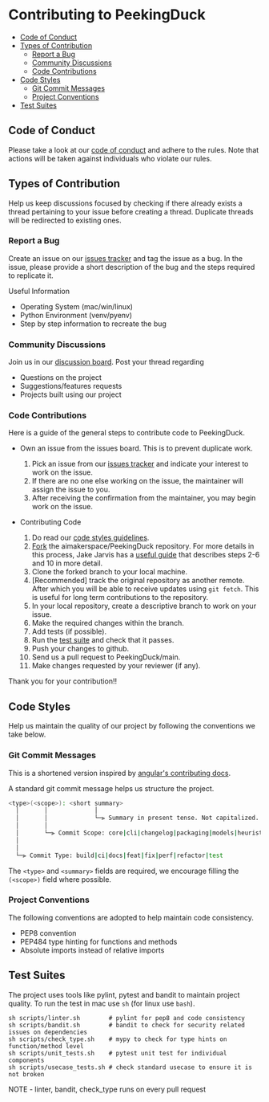 # Contributing to PeekingDuck

- [Code of Conduct](#code-of-conduct)
- [Types of Contribution](#types-of-contribution)
  - [Report a Bug](#report-a-bug)
  - [Community Discussions](#community-discussions)
  - [Code Contributions](#code-contributions)
- [Code Styles](#code-styles)
  - [Git Commit Messages](#git-commit-messages)
  - [Project Conventions](#project-conventions)
- [Test Suites](#test-suites)

## Code of Conduct

Please take a look at our [code of conduct](CODE_OF_CONDUCT.md) and adhere to the rules. Note that actions will be taken against individuals who violate our rules.

## Types of Contribution

Help us keep discussions focused by checking if there already exists a thread pertaining to your issue before creating a thread. Duplicate threads will be redirected to existing ones.

### Report a Bug

Create an issue on our [issues tracker](https://github.com/aimakerspace/PeekingDuck/issues) and tag the issue as a bug. In the issue, please provide a short description of the bug and the steps required to replicate it.

Useful Information 
- Operating System   (mac/win/linux)
- Python Environment (venv/pyenv)
- Step by step information to recreate the bug

### Community Discussions

Join us in our [discussion board](https://github.com/aimakerspace/PeekingDuck/discussions). Post your thread regarding

- Questions on the project
- Suggestions/features requests
- Projects built using our project

### Code Contributions

Here is a guide of the general steps to contribute code to PeekingDuck.

- Own an issue from the issues board. This is to prevent duplicate work.

  1. Pick an issue from our [issues tracker](https://github.com/aimakerspace/PeekingDuck/issues) and indicate your interest to work on the issue.
  2. If there are no one else working on the issue, the maintainer will assign the issue to you.
  3. After receiving the confirmation from the maintainer, you may begin work on the issue.

- Contributing Code 
  1. Do read our [code styles guidelines](#code-styles).
  2. [Fork](https://docs.github.com/en/github/getting-started-with-github/quickstart/fork-a-repo) the aimakerspace/PeekingDuck repository. For more details in this process, Jake Jarvis has a [useful guide](https://jarv.is/notes/how-to-pull-request-fork-github/) that describes steps 2-6 and 10 in more detail.
  3. Clone the forked branch to your local machine.
  4. \[Recommended\] track the original repository as another remote. After which you will be able to receive updates using `git fetch`. This is useful for long term contributions to the repository.
  5. In your local repository, create a descriptive branch to work on your issue.
  6. Make the required changes within the branch.
  7. Add tests (if possible).
  8. Run the [test suite](#test-suites) and check that it passes.
  9. Push your changes to github.
  10. Send us a pull request to PeekingDuck/main.
  11. Make changes requested by your reviewer (if any).

Thank you for your contribution!!

## Code Styles

Help us maintain the quality of our project by following the conventions we take below.

### Git Commit Messages

This is a shortened version inspired by [angular's contributing docs](https://github.com/angular/angular/blob/master/CONTRIBUTING.md#commit-message-header).

A standard git commit message helps us structure the project. 

```bash
<type>(<scope>): <short summary>
  │       │             │
  │       │             └─⫸ Summary in present tense. Not capitalized. No period at the end.
  │       │
  │       └─⫸ Commit Scope: core|cli|changelog|packaging|models|heuristics|cicd-infra|docs-infra|community
  │
  │
  └─⫸ Commit Type: build|ci|docs|feat|fix|perf|refactor|test
```

The `<type>` and `<summary>` fields are required, we encourage filling the `(<scope>)` field where possible.

### Project Conventions

The following conventions are adopted to help maintain code consistency.

- PEP8 convention
- PEP484 type hinting for functions and methods
- Absolute imports instead of relative imports 

## Test Suites

The project uses tools like pylint, pytest and bandit to maintain project quality. To run the test in mac use `sh` (for linux use `bash`). 

```shell
sh scripts/linter.sh        # pylint for pep8 and code consistency
sh scripts/bandit.sh        # bandit to check for security related issues on dependencies
sh scripts/check_type.sh    # mypy to check for type hints on function/method level
sh scripts/unit_tests.sh    # pytest unit test for individual components
sh scripts/usecase_tests.sh # check standard usecase to ensure it is not broken
```

NOTE - linter, bandit, check_type runs on every pull request
